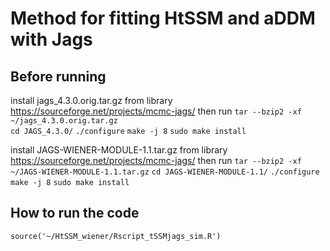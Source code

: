 # Method for fitting HtSSM and aDDM with Jags

## Before running 

install jags_4.3.0.orig.tar.gz from library https://sourceforge.net/projects/mcmc-jags/ then run
`tar --bzip2 -xf ~/jags_4.3.0.orig.tar.gz`  
`cd JAGS_4.3.0/`
`./configure`
`make -j 8`
`sudo make install`

install JAGS-WIENER-MODULE-1.1.tar.gz from library https://sourceforge.net/projects/mcmc-jags/ then run
`tar --bzip2 -xf ~/JAGS-WIENER-MODULE-1.1.tar.gz`
`cd JAGS-WIENER-MODULE-1.1/`
`./configure`
`make -j 8`
`sudo make install`


## How to run the code
`source('~/HtSSM_wiener/Rscript_tSSMjags_sim.R')`

